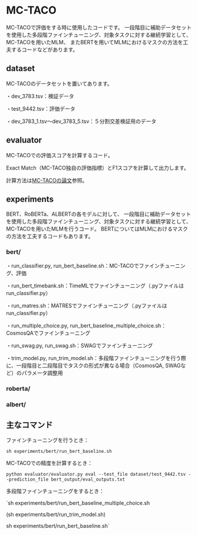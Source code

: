 # MC-TACO

MC-TACOで評価をする時に使用したコードです。
一段階目に補助データセットを使用した多段階ファインチューニング、対象タスクに対する継続学習として、MC-TACOを用いたMLM、
またBERTを用いてMLMにおけるマスクの方法を工夫するコードなどがあります。

## dataset

MC-TACOのデータセットを置いてあります。

・dev_3783.tsv：検証データ

・test_9442.tsv：評価データ

・dev_3783_1.tsv〜dev_3783_5.tsv：５分割交差検証用のデータ

## evaluator

MC-TACOでの評価スコアを計算するコード。

Exact Match（MC-TACO独自の評価指標）とF1スコアを計算して出力します。

計算方法は[MC-TACOの論文](https://aclanthology.org/D19-1332/)参照。

## experiments

BERT、RoBERTa、ALBERTの各モデルに対して、
一段階目に補助データセットを使用した多段階ファインチューニング、対象タスクに対する継続学習として、MC-TACOを用いたMLMを行うコード。
BERTについてはMLMにおけるマスクの方法を工夫するコードもあります。

### bert/
・run_classifier.py, run_bert_baseline.sh：MC-TACOでファインチューニング、評価

・run_bert_timebank.sh：TimeMLでファインチューニング（.pyファイルはrun_classifier.py）

・run_matres.sh：MATRESでファインチューニング（.pyファイルはrun_classifier.py）

・run_multiple_choice.py, run_bert_baseline_multiple_choice.sh：CosmosQAでファインチューニング

・run_swag.py, run_swag.sh：SWAGでファインチューニング

・trim_model.py, run_trim_model.sh：多段階ファインチューニングを行う際に、一段階目と二段階目でタスクの形式が異なる場合（CosmosQA, SWAGなど）のパラメータ調整用

### roberta/

### albert/



## 主なコマンド

ファインチューニングを行うとき：

`sh experiments/bert/run_bert_baseline.sh`

MC-TACOでの精度を計算するとき：

`python evaluator/evaluator.py eval --test_file dataset/test_9442.tsv --prediction_file bert_output/eval_outputs.txt`

多段階ファインチューニングをするとき：

`sh experiments/bert/run_bert_baseline_multiple_choice.sh 

(sh experiments/bert/run_trim_model.sh)

sh experiments/bert/run_bert_baseline.sh`
